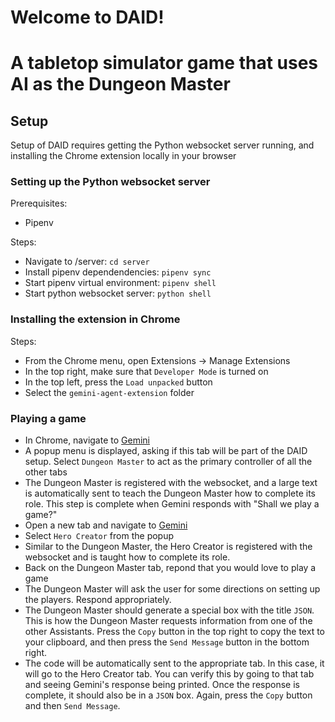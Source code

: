 # Welcome to DAID! 
# A tabletop simulator game that uses AI as the Dungeon Master

## Setup
Setup of DAID requires getting the Python websocket server running, and installing the Chrome extension locally in your browser

### Setting up the Python websocket server
Prerequisites:
- Pipenv

Steps:
- Navigate to /server: `cd server`
- Install pipenv dependendencies: `pipenv sync`
- Start pipenv virtual environment: `pipenv shell`
- Start python websocket server: `python shell`

### Installing the extension in Chrome
Steps:
- From the Chrome menu, open Extensions -> Manage Extensions
- In the top right, make sure that `Developer Mode` is turned on
- In the top left, press the `Load unpacked` button
- Select the `gemini-agent-extension` folder

### Playing a game
- In Chrome, navigate to [Gemini](https://gemini.google.com/)
- A popup menu is displayed, asking if this tab will be part of the DAID setup.  Select `Dungeon Master` to act as the primary controller of all the other tabs
- The Dungeon Master is registered with the websocket, and a large text is automatically sent to teach the Dungeon Master how to complete its role.  This step is complete when Gemini responds with "Shall we play a game?"
- Open a new tab and navigate to [Gemini](https://gemini.google.com/)
- Select `Hero Creator` from the popup
- Similar to the Dungeon Master, the Hero Creator is registered with the websocket and is taught how to complete its role.
- Back on the Dungeon Master tab, repond that you would love to play a game
- The Dungeon Master will ask the user for some directions on setting up the players.  Respond appropriately.
- The Dungeon Master should generate a special box with the title `JSON`.  This is how the Dungeon Master requests information from one of the other Assistants.  Press the `Copy` button in the top right to copy the text to your clipboard, and then press the `Send Message` button in the bottom right.
- The code will be automatically sent to the appropriate tab.  In this case, it will go to the Hero Creator tab.  You can verify this by going to that tab and seeing Gemini's response being printed.  Once the response is complete, it should also be in a `JSON` box.  Again, press the `Copy` button and then `Send Message`.
